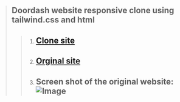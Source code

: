 
> ## Doordash website responsive clone using tailwind.css and html
> > 1. ## [Clone site](https://myselfanandvp.github.io/Clone_doordash/ "Cloned Doordash website link")
> > 2. ## [Orginal site](https://www.doordash.com/  "Orginal Doordash website link" )
> > 3. ## Screen shot of the original website: ![Image](https://github.com/user-attachments/assets/87041d23-c80f-4855-aedf-80032fb6ec1b)

